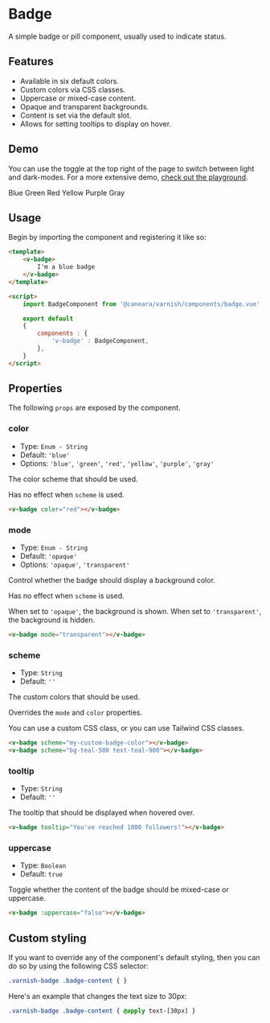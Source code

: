 # Badge

A simple badge or pill component, usually used to indicate status.

## Features

* Available in six default colors.
* Custom colors via CSS classes.
* Uppercase or mixed-case content.
* Opaque and transparent backgrounds.
* Content is set via the default slot.
* Allows for setting tooltips to display on hover.

## Demo

You can use the toggle at the top right of the page to switch between light and dark-modes. For a more extensive demo, [check out the playground](/playgrounds/badge/index).

<!-- Setup -->
<script setup>
    import BadgeComponent from '../../src/components/badge.vue';
</script>

<!-- Demo -->
<div class="border border-dashed border-gray-300 dark:border-gray-600 flex justify-center rounded-md gap-x-3 p-6 mt-8">
    <ClientOnly>
        <BadgeComponent color="blue">Blue</BadgeComponent>
        <BadgeComponent color="green">Green</BadgeComponent>
        <BadgeComponent color="red">Red</BadgeComponent>
        <BadgeComponent color="yellow">Yellow</BadgeComponent>
        <BadgeComponent color="purple">Purple</BadgeComponent>
        <BadgeComponent color="gray">Gray</BadgeComponent>
    </ClientOnly>
</div>

## Usage

Begin by importing the component and registering it like so:

```html
<template>
    <v-badge>
        I'm a blue badge
    </v-badge>
</template>

<script>
    import BadgeComponent from '@caneara/varnish/components/badge.vue';

    export default
    {
        components : {
            'v-badge' : BadgeComponent,
        },
    }
</script>
```

## Properties

The following `props` are exposed by the component.

### color

- Type: `Enum - String`
- Default: `'blue'`
- Options: `'blue'`, `'green'`, `'red'`, `'yellow'`, `'purple'`, `'gray'`

The color scheme that should be used.

Has no effect when `scheme` is used.

```html
<v-badge color="red"></v-badge>
```

### mode

- Type: `Enum - String`
- Default: `'opaque'`
- Options: `'opaque'`, `'transparent'`

Control whether the badge should display a background color.

Has no effect when `scheme` is used.

When set to `'opaque'`, the background is shown. When set to `'transparent'`, the background is hidden.

```html
<v-badge mode="transparent"></v-badge>
```

### scheme

- Type: `String`
- Default: `''`

The custom colors that should be used.

Overrides the `mode` and `color` properties.

You can use a custom CSS class, or you can use Tailwind CSS classes.

```html
<v-badge scheme="my-custom-badge-color"></v-badge>
<v-badge scheme="bg-teal-500 text-teal-900"></v-badge>
```

### tooltip

- Type: `String`
- Default: `''`

The tooltip that should be displayed when hovered over.

```html
<v-badge tooltip="You've reached 1000 followers!"></v-badge>
```

### uppercase

- Type: `Boolean`
- Default: `true`

Toggle whether the content of the badge should be mixed-case or uppercase.

```html
<v-badge :uppercase="false"></v-badge>
```

## Custom styling

If you want to override any of the component's default styling, then you can do so by using the following CSS selector:

```css
.varnish-badge .badge-content { }
```

Here's an example that changes the text size to 30px:

```css
.varnish-badge .badge-content { @apply text-[30px] }
```
